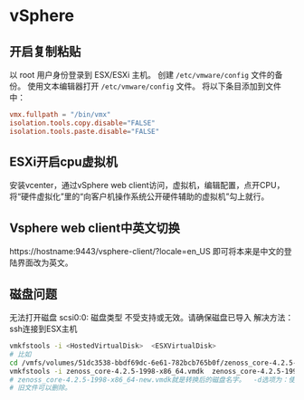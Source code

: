 # vSphere
## 开启复制粘贴 
以 root 用户身份登录到 ESX/ESXi 主机。
创建 `/etc/vmware/config` 文件的备份。
使用文本编辑器打开 `/etc/vmware/config` 文件。
将以下条目添加到文件中：

```conf
vmx.fullpath = "/bin/vmx"
isolation.tools.copy.disable="FALSE"
isolation.tools.paste.disable="FALSE"

```

## ESXi开启cpu虚拟机
安装vcenter，通过vSphere web client访问，虚拟机，编辑配置，点开CPU，将“硬件虚拟化”里的“向客户机操作系统公开硬件辅助的虚拟机”勾上就行。

## Vsphere web client中英文切换
https://hostname:9443/vsphere-client/?locale=en_US 即可将本来是中文的登陆界面改为英文。

## 磁盘问题
 无法打开磁盘 scsi0:0: 磁盘类型 不受支持或无效。请确保磁盘已导入
解决方法：
ssh连接到ESX主机
```bash
vmkfstools -i <HostedVirtualDisk>  <ESXVirtualDisk>
# 比如
cd /vmfs/volumes/51dc3538-bbdf69dc-6e61-782bcb765b0f/zenoss_core-4.2.5-1998-x86_64/
vmkfstools -i zenoss_core-4.2.5-1998-x86_64.vmdk  zenoss_core-4.2.5-1998-x86_64-new.vmdk -d thin
# zenoss_core-4.2.5-1998-x86_64-new.vmdk就是转换后的磁盘名字。  -d选项为：使用精简置备模式。节省空间。
# 旧文件可以删除。
```

